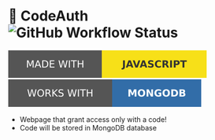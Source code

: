 # 🔑 CodeAuth ![GitHub Workflow Status](https://img.shields.io/github/workflow/status/daneeskripter/codeauth/CodeQL)
![JS](/img/js.svg) ![MongoDB](/img/mongodb.svg)
- Webpage that grant access only with a code!
- Code will be stored in MongoDB database
